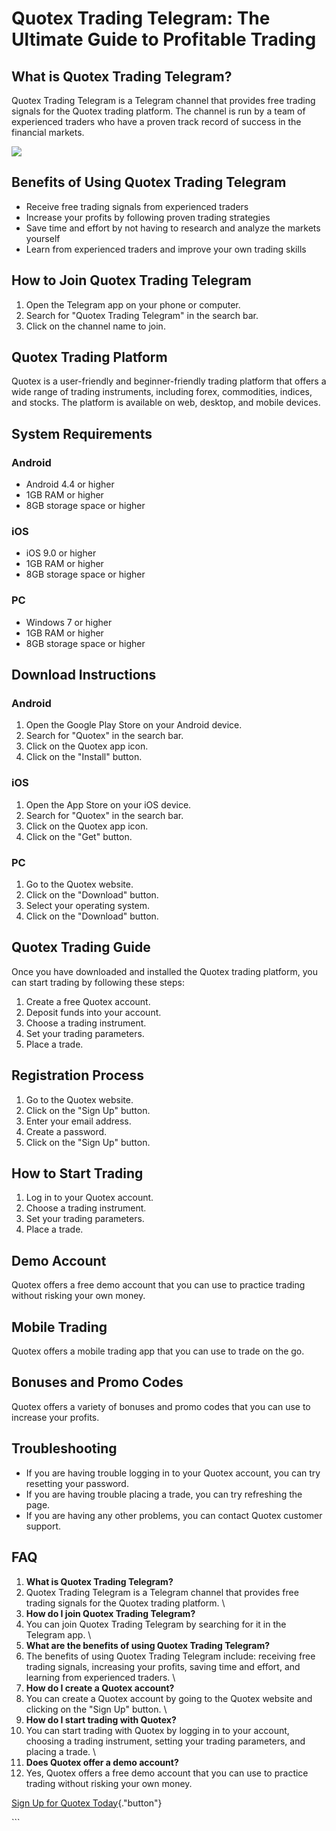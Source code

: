 # Quotex Trading Telegram: The Ultimate Guide to Profitable Trading

## What is Quotex Trading Telegram?

Quotex Trading Telegram is a Telegram channel that provides free trading
signals for the Quotex trading platform. The channel is run by a team of
experienced traders who have a proven track record of success in the
financial markets.

[![](https://static.quotex.io/files/8_en/300_250.jpg)](https://traff.sbs/brokerqxsignupf)

## Benefits of Using Quotex Trading Telegram

-   Receive free trading signals from experienced traders
-   Increase your profits by following proven trading strategies
-   Save time and effort by not having to research and analyze the
    markets yourself
-   Learn from experienced traders and improve your own trading skills

## How to Join Quotex Trading Telegram

1.  Open the Telegram app on your phone or computer.
2.  Search for "Quotex Trading Telegram" in the search bar.
3.  Click on the channel name to join.

## Quotex Trading Platform

Quotex is a user-friendly and beginner-friendly trading platform that
offers a wide range of trading instruments, including forex,
commodities, indices, and stocks. The platform is available on web,
desktop, and mobile devices.

## System Requirements

### Android

-   Android 4.4 or higher
-   1GB RAM or higher
-   8GB storage space or higher

### iOS

-   iOS 9.0 or higher
-   1GB RAM or higher
-   8GB storage space or higher

### PC

-   Windows 7 or higher
-   1GB RAM or higher
-   8GB storage space or higher

## Download Instructions

### Android

1.  Open the Google Play Store on your Android device.
2.  Search for "Quotex" in the search bar.
3.  Click on the Quotex app icon.
4.  Click on the "Install" button.

### iOS

1.  Open the App Store on your iOS device.
2.  Search for "Quotex" in the search bar.
3.  Click on the Quotex app icon.
4.  Click on the "Get" button.

### PC

1.  Go to the Quotex website.
2.  Click on the "Download" button.
3.  Select your operating system.
4.  Click on the "Download" button.

## Quotex Trading Guide

Once you have downloaded and installed the Quotex trading platform, you
can start trading by following these steps:

1.  Create a free Quotex account.
2.  Deposit funds into your account.
3.  Choose a trading instrument.
4.  Set your trading parameters.
5.  Place a trade.

## Registration Process

1.  Go to the Quotex website.
2.  Click on the "Sign Up" button.
3.  Enter your email address.
4.  Create a password.
5.  Click on the "Sign Up" button.

## How to Start Trading

1.  Log in to your Quotex account.
2.  Choose a trading instrument.
3.  Set your trading parameters.
4.  Place a trade.

## Demo Account

Quotex offers a free demo account that you can use to practice trading
without risking your own money.

## Mobile Trading

Quotex offers a mobile trading app that you can use to trade on the go.

## Bonuses and Promo Codes

Quotex offers a variety of bonuses and promo codes that you can use to
increase your profits.

## Troubleshooting

-   If you are having trouble logging in to your Quotex account, you can
    try resetting your password.
-   If you are having trouble placing a trade, you can try refreshing
    the page.
-   If you are having any other problems, you can contact Quotex
    customer support.

## FAQ

1.  **What is Quotex Trading Telegram?**
2.  Quotex Trading Telegram is a Telegram channel that provides free
    trading signals for the Quotex trading platform.
    \
3.  **How do I join Quotex Trading Telegram?**
4.  You can join Quotex Trading Telegram by searching for it in the
    Telegram app.
    \
5.  **What are the benefits of using Quotex Trading Telegram?**
6.  The benefits of using Quotex Trading Telegram include: receiving
    free trading signals, increasing your profits, saving time and
    effort, and learning from experienced traders.
    \
7.  **How do I create a Quotex account?**
8.  You can create a Quotex account by going to the Quotex website and
    clicking on the "Sign Up" button.
    \
9.  **How do I start trading with Quotex?**
10. You can start trading with Quotex by logging in to your account,
    choosing a trading instrument, setting your trading parameters, and
    placing a trade.
    \
11. **Does Quotex offer a demo account?**
12. Yes, Quotex offers a free demo account that you can use to practice
    trading without risking your own money.

[Sign Up for Quotex
Today](\%22https://traff.sbs/brokerqxsignup\%22){."button"}

\`\`\`

